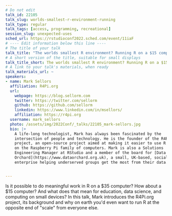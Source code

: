 ```yaml
---
# Do not edit
talk_id: 22105
talk_slug: worlds-smallest-r-environment-running
talk_type: regular
talk_tags: [access, programming, recreational]
session_slug: unexpected-uses
sched_url: https://rstudioconf2022.sched.com/event/11iaF
# ---- Edit information below this line ----
# The title of your talk
talk_title: "The worlds smallest R environment? Running R on a $15 computer"
# A short version of the title, suitable for small displays
talk_title_short: The worlds smallest R environment? Running R on a $15 computer
# A link to your talk's materials, when ready
talk_materials_url: ~
speakers:
- name: Mark Sellors
  affiliation: R4Pi.org
  url:
    webpage: https://blog.sellorm.com
    twitter: https://twitter.com/sellorm
    github: https://github.com/sellorm
    linkedin: https://www.linkedin.com/in/msellors/
    affiliation: https://r4pi.org
  username: mark_sellors
  photo: /assets/img/2022Conf/_talks/22105_mark-sellors.jpg
  bio: |+
    A life-long technologist, Mark has always been fascinated by the
    intersection of people and technology. He is the founder of the R4Pi
    project, an open-source project aimed at making it easier to use R
    on the Raspberry Pi family of computers. Mark is also a Solutions
    Engineering Manager at RStudio and a member of the board for [Data
    Orchard](https://www.dataorchard.org.uk), a small, UK-based, social
    enterprise helping underserved groups get the most from their data.


---
```


<!-- ABSTRACT ----
Please write abstract below. You may use simple markdown (links, code style, bold, italics)
-->

Is it possible to do meaningful work in R on a $35 computer? How about a $15
computer? And what does that mean for education, data science, and computing
on small devices? In this talk, Mark introduces the R4Pi.org project, its
background and why on earth you'd even want to run R at the opposite end of
"scale" from everyone else.
